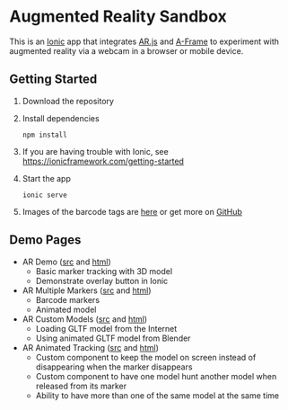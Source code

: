 # Augmented Reality Sandbox

This is an [Ionic](https://ionicframework.com/) app that integrates [AR.js](https://ar-js-org.github.io/AR.js-Docs/) and [A-Frame](https://aframe.io/) to experiment with augmented reality via a webcam in a browser or mobile device.

## Getting Started

1. Download the repository
2. Install dependencies

    ```npm install```

3. If you are having trouble with Ionic, see https://ionicframework.com/getting-started
4. Start the app

    ```ionic serve```

5. Images of the barcode tags are [here](reference/barcodes/) or get more on [GitHub](https://github.com/nicolocarpignoli/artoolkit-barcode-markers-collection)

## Demo Pages

- AR Demo ([src](src/app/ar-demo/) and [html](src/assets/ar-demo-scene.html))
  - Basic marker tracking with 3D model
  - Demonstrate overlay button in Ionic
- AR Multiple Markers ([src](src/app/ar-multiple-markers/) and [html](src/assets/ar-multiple-markers.html))
  - Barcode markers
  - Animated model
- AR Custom Models ([src](src/app/ar-custom-models/) and [html](src/assets/ar-custom-models.html))
  - Loading GLTF model from the Internet
  - Using animated GLTF model from Blender
- AR Animated Tracking ([src](src/app/ar-tracking-anim/) and [html](src/assets/ar-tracking-anim.html))
  - Custom component to keep the model on screen instead of disappearing when the marker disappears
  - Custom component to have one model hunt another model when released from its marker
  - Ability to have more than one of the same model at the same time


